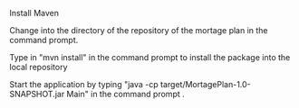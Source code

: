 Install Maven

Change into the directory of the repository of the mortage plan in the command prompt.

Type in "mvn install" in the command prompt to install the package into the local repository

Start the application by typing "java -cp target/MortagePlan-1.0-SNAPSHOT.jar Main" in the command prompt .
